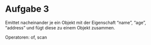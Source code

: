 # Aufgabe 3

Emittet nacheinander je ein Objekt mit der Eigenschaft “name”, “age”, “address” und fügt diese zu einem Objekt zusammen.

Operatoren: of, scan
